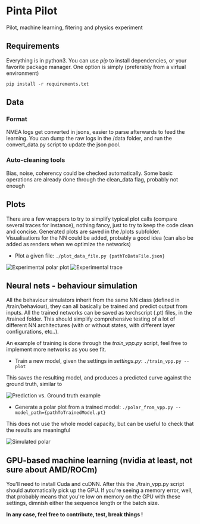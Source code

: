 # Pinta Pilot
Pilot, machine learning, fitering and physics experiment

## Requirements
Everything is in python3. You can use *pip* to install dependencies, or your favorite package manager. One option is simply (preferably from a virtual environment)

`pip install -r requirements.txt`

## Data
### Format
NMEA logs get converted in jsons, easier to parse afterwards to feed the learning. You can dump the raw logs in the /data folder, and run the convert_data.py script to update the json pool.

### Auto-cleaning tools
Bias, noise, coherency could be checked automatically. Some basic operations are already done through the clean_data flag, probably not enough


## Plots
There are a few wrappers to try to simplify typical plot calls (compare several traces for instance), nothing fancy, just to try to keep the code clean and concise. Generated plots are saved in the /plots subfolder.
Visualisations for the NN could be added, probably a good idea (can also be added as renders when we optimize the networks)
- Plot a given file:
`./plot_data_file.py {pathToDataFile.json} `

![Experimental polar plot](../blob/master/ressources/polar_experimental.png?raw=true)
![Experimental trace](../blob/master/ressources/trace.png?raw=true)

## Neural nets - behaviour simulation
All the behaviour simulators inherit from the same NN class (defined in /train/behaviour), they can all basically be trained and predict output from inputs. All the trained networks can be saved as torchscript (.pt) files, in the /trained folder. This should simplify comprehensive testing of a lot of different NN architectures (with or without states, with different layer configurations, etc..).

An example of training is done through the *train_vpp.py* script, feel free to implement more networks as you see fit.

- Train a new model, given the settings in *settings.py*: `./train_vpp.py --plot`
  
This saves the resulting model, and produces a predicted curve against the ground truth, similar to 

![Prediction vs. Ground truth example](../blob/master/ressources/evaluation.jpg?raw=true)


- Generate a polar plot from a trained model: `./polar_from_vpp.py --model_path={pathToTrainedModel.pt}`

This does not use the whole model capacity, but can be useful to check that the results are meaningful

![Simulated polar](../blob/master/ressources/polar_eval.jpg?raw=true)


## GPU-based machine learning (nvidia at least, not sure about AMD/ROCm)
You'll need to install Cuda and cuDNN. After this the ./train_vpp.py script should automatically pick up the GPU. If you're seeing a memory error, well, that probably means that you're low on memory on the GPU with these settings, dimnish either the sequence length or the batch size.

**In any case, feel free to contribute, test, break things !**
